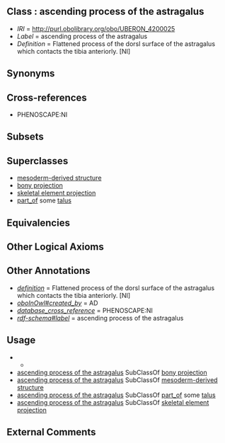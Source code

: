
## Class : ascending process of the astragalus

 * *IRI* = http://purl.obolibrary.org/obo/UBERON_4200025
 * *Label* = ascending process of the astragalus
 * *Definition* = Flattened process of the dorsl surface of the astragalus which contacts the tibia anteriorly. [NI]

## Synonyms


## Cross-references

 * PHENOSCAPE:NI

## Subsets


## Superclasses

 * [mesoderm-derived structure](../../UBERON/20/UBERON_0004120.md)
 * [bony projection](../../UBERON/30/UBERON_0004530.md)
 * [skeletal element projection](../../UBERON/00/UBERON_4100000.md)
 * [part_of](../../BFO/50/BFO_0000050.md) some [talus](../../UBERON/95/UBERON_0002395.md)

## Equivalencies


## Other Logical Axioms


## Other Annotations

 * *[definition](../../IAO/15/IAO_0000115.md)* = Flattened process of the dorsl surface of the astragalus which contacts the tibia anteriorly. [NI]
 * *[oboInOwl#created_by](../../oboInOwl#created/by/oboInOwl#created_by.md)* = AD
 * *[database_cross_reference](../../ef/oboInOwl#hasDbXref.md)* = PHENOSCAPE:NI
 * *[rdf-schema#label](../../el/rdf-schema#label.md)* = ascending process of the astragalus

## Usage

 * -
 * [ascending process of the astragalus](../../UBERON/25/UBERON_4200025.md) SubClassOf [bony projection](../../UBERON/30/UBERON_0004530.md)
 * [ascending process of the astragalus](../../UBERON/25/UBERON_4200025.md) SubClassOf [mesoderm-derived structure](../../UBERON/20/UBERON_0004120.md)
 * [ascending process of the astragalus](../../UBERON/25/UBERON_4200025.md) SubClassOf [part_of](../../BFO/50/BFO_0000050.md) some [talus](../../UBERON/95/UBERON_0002395.md)
 * [ascending process of the astragalus](../../UBERON/25/UBERON_4200025.md) SubClassOf [skeletal element projection](../../UBERON/00/UBERON_4100000.md)

## External Comments


